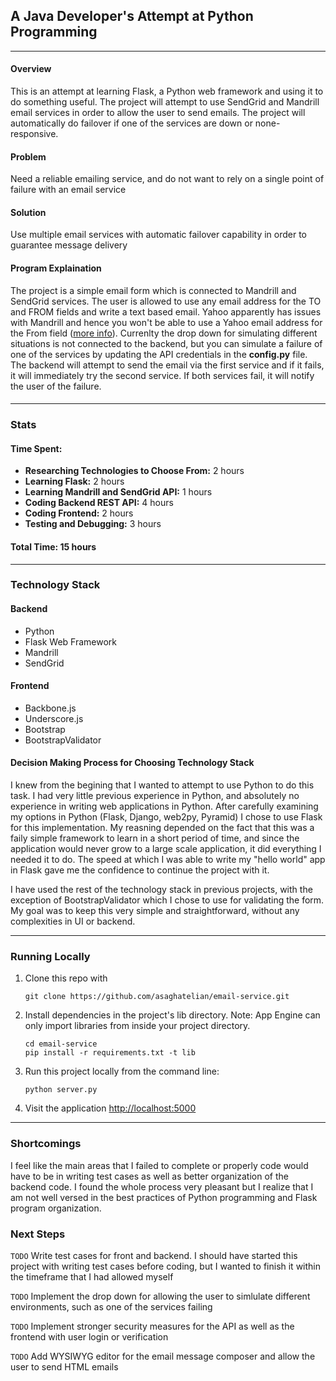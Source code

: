 ## A Java Developer's Attempt at Python Programming
---
#### Overview
This is an attempt at learning Flask, a Python web framework and using it to do something useful. The project will attempt to use SendGrid and Mandrill email services in order to allow the user to send emails. The project will automatically do failover if one of the services are down or none-responsive.

#### Problem
Need a reliable emailing service, and do not want to rely on a single point of failure with an email service

#### Solution
Use multiple email services with automatic failover capability in order to guarantee message delivery

#### Program Explaination
The project is a simple email form which is connected to Mandrill and SendGrid services. The user is allowed to use any email address for the TO and FROM fields and write a text based email. Yahoo apparently has issues with Mandrill and hence you won't be able to use a Yahoo email address for the From field ([more info](http://comluv.com/yahoo-changed-policy-emails-using-services-like-mandrill)). Currenlty the drop down for simulating different situations is not connected to the backend, but you can simulate a failure of one of the services by updating the API credentials in the **config.py** file. The backend will attempt to send the email via the first service and if it fails, it will immediately try the second service. If both services fail, it will notify the user of the failure.




#### 
---

### Stats
#### Time Spent: 
+ **Researching Technologies to Choose From:** 2 hours
+ **Learning Flask:** 2 hours
+ **Learning Mandrill and SendGrid API:** 1 hours
+ **Coding Backend REST API:** 4 hours
+ **Coding Frontend:** 2 hours
+ **Testing and Debugging:** 3 hours

#### Total Time: 15 hours

---

### Technology Stack
#### Backend
* Python
* Flask Web Framework
* Mandrill
* SendGrid

#### Frontend
* Backbone.js
* Underscore.js
* Bootstrap
* BootstrapValidator

#### Decision Making Process for Choosing Technology Stack

I knew from the begining that I wanted to attempt to use Python to do this task. I had very little previous experience in Python, and absolutely no experience in writing web applications in Python. After carefully examining my options in Python (Flask, Django, web2py, Pyramid) I chose to use Flask for this implementation. My reasning depended on the fact that this was a faily simple framework to learn in a short period of time, and since the application would never grow to a large scale application, it did everything I needed it to do. The speed at which I was able to write my "hello world" app in Flask gave me the confidence to continue the project with it.

I have used the rest of the technology stack in previous projects, with the exception of BootstrapValidator which I chose to use for validating the form. My goal was to keep this very simple and straightforward, without any complexities in UI or backend.


---

### Running Locally
1. Clone this repo with

   ```
   git clone https://github.com/asaghatelian/email-service.git
   ```
3. Install dependencies in the project's lib directory.
   Note: App Engine can only import libraries from inside your project directory.

   ```
   cd email-service
   pip install -r requirements.txt -t lib
   ```
4. Run this project locally from the command line:

   ```
   python server.py
   ```

5. Visit the application [http://localhost:5000](http://localhost:5000)

---

### Shortcomings
I feel like the main areas that I failed to complete or properly code would have to be in writing test cases as well as better organization of the backend code. I found the whole process very pleasant but I realize that I am not well versed in the best practices of Python programming and Flask program organization. 

### Next Steps

`TODO` Write test cases for front and backend. I should have started this project with writing test cases before coding, but I wanted to finish it within the timeframe that I had allowed myself

`TODO` Implement the drop down for allowing the user to simlulate different environments, such as one of the services failing

`TODO` Implement stronger security measures for the API as well as the frontend with user login or verification

`TODO` Add WYSIWYG editor for the email message composer and allow the user to send HTML emails


